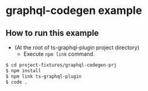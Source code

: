 # graphql-codegen example

## How to run this example

- (At the root of ts-graphql-plugin project directory)
  - Execute `npm link` command.

```sh
$ cd project-fixtures/graphql-codegen-prj
$ npm install
$ npm link ts-graphql-plugin
$ code .
```
